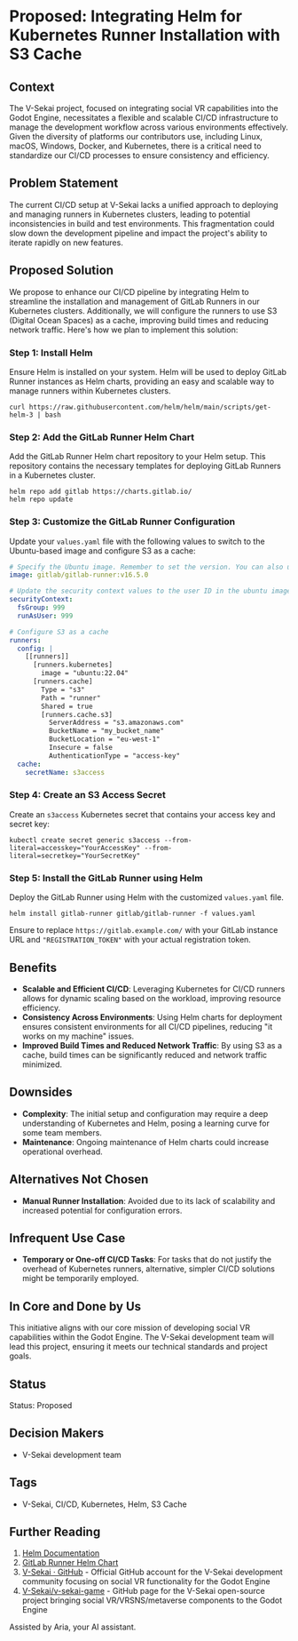 # Proposed: Integrating Helm for Kubernetes Runner Installation with S3 Cache

## Context

The V-Sekai project, focused on integrating social VR capabilities into the Godot Engine, necessitates a flexible and scalable CI/CD infrastructure to manage the development workflow across various environments effectively. Given the diversity of platforms our contributors use, including Linux, macOS, Windows, Docker, and Kubernetes, there is a critical need to standardize our CI/CD processes to ensure consistency and efficiency.

## Problem Statement

The current CI/CD setup at V-Sekai lacks a unified approach to deploying and managing runners in Kubernetes clusters, leading to potential inconsistencies in build and test environments. This fragmentation could slow down the development pipeline and impact the project's ability to iterate rapidly on new features.

## Proposed Solution

We propose to enhance our CI/CD pipeline by integrating Helm to streamline the installation and management of GitLab Runners in our Kubernetes clusters. Additionally, we will configure the runners to use S3 (Digital Ocean Spaces) as a cache, improving build times and reducing network traffic. Here's how we plan to implement this solution:

### Step 1: Install Helm

Ensure Helm is installed on your system. Helm will be used to deploy GitLab Runner instances as Helm charts, providing an easy and scalable way to manage runners within Kubernetes clusters.

```shell
curl https://raw.githubusercontent.com/helm/helm/main/scripts/get-helm-3 | bash
```

### Step 2: Add the GitLab Runner Helm Chart

Add the GitLab Runner Helm chart repository to your Helm setup. This repository contains the necessary templates for deploying GitLab Runners in a Kubernetes cluster.

```shell
helm repo add gitlab https://charts.gitlab.io/
helm repo update
```

### Step 3: Customize the GitLab Runner Configuration

Update your `values.yaml` file with the following values to switch to the Ubuntu-based image and configure S3 as a cache:

```yaml
# Specify the Ubuntu image. Remember to set the version. You can also use the `ubuntu` or `latest` tags.
image: gitlab/gitlab-runner:v16.5.0

# Update the security context values to the user ID in the ubuntu image
securityContext:
  fsGroup: 999
  runAsUser: 999

# Configure S3 as a cache
runners:
  config: |
    [[runners]]
      [runners.kubernetes]
        image = "ubuntu:22.04"
      [runners.cache]
        Type = "s3"
        Path = "runner"
        Shared = true
        [runners.cache.s3]
          ServerAddress = "s3.amazonaws.com"
          BucketName = "my_bucket_name"
          BucketLocation = "eu-west-1"
          Insecure = false
          AuthenticationType = "access-key"
  cache:
    secretName: s3access
```

### Step 4: Create an S3 Access Secret

Create an `s3access` Kubernetes secret that contains your access key and secret key:

```shell
kubectl create secret generic s3access --from-literal=accesskey="YourAccessKey" --from-literal=secretkey="YourSecretKey"
```

### Step 5: Install the GitLab Runner using Helm

Deploy the GitLab Runner using Helm with the customized `values.yaml` file.

```shell
helm install gitlab-runner gitlab/gitlab-runner -f values.yaml
```

Ensure to replace `https://gitlab.example.com/` with your GitLab instance URL and `"REGISTRATION_TOKEN"` with your actual registration token.

## Benefits

- **Scalable and Efficient CI/CD**: Leveraging Kubernetes for CI/CD runners allows for dynamic scaling based on the workload, improving resource efficiency.
- **Consistency Across Environments**: Using Helm charts for deployment ensures consistent environments for all CI/CD pipelines, reducing "it works on my machine" issues.
- **Improved Build Times and Reduced Network Traffic**: By using S3 as a cache, build times can be significantly reduced and network traffic minimized.

## Downsides

- **Complexity**: The initial setup and configuration may require a deep understanding of Kubernetes and Helm, posing a learning curve for some team members.
- **Maintenance**: Ongoing maintenance of Helm charts could increase operational overhead.

## Alternatives Not Chosen

- **Manual Runner Installation**: Avoided due to its lack of scalability and increased potential for configuration errors.

## Infrequent Use Case

- **Temporary or One-off CI/CD Tasks**: For tasks that do not justify the overhead of Kubernetes runners, alternative, simpler CI/CD solutions might be temporarily employed.

## In Core and Done by Us

This initiative aligns with our core mission of developing social VR capabilities within the Godot Engine. The V-Sekai development team will lead this project, ensuring it meets our technical standards and project goals.

## Status

Status: Proposed <!-- Draft | Proposed | Rejected | Accepted | Deprecated | Superseded by -->

## Decision Makers

- V-Sekai development team

## Tags

- V-Sekai, CI/CD, Kubernetes, Helm, S3 Cache

## Further Reading

1. [Helm Documentation](https://helm.sh/docs/)
2. [GitLab Runner Helm Chart](https://charts.gitlab.io/)
3. [V-Sekai · GitHub](https://github.com/v-sekai) - Official GitHub account for the V-Sekai development community focusing on social VR functionality for the Godot Engine
4. [V-Sekai/v-sekai-game](https://github.com/v-sekai/v-sekai-game) - GitHub page for the V-Sekai open-source project bringing social VR/VRSNS/metaverse components to the Godot Engine

Assisted by Aria, your AI assistant.
